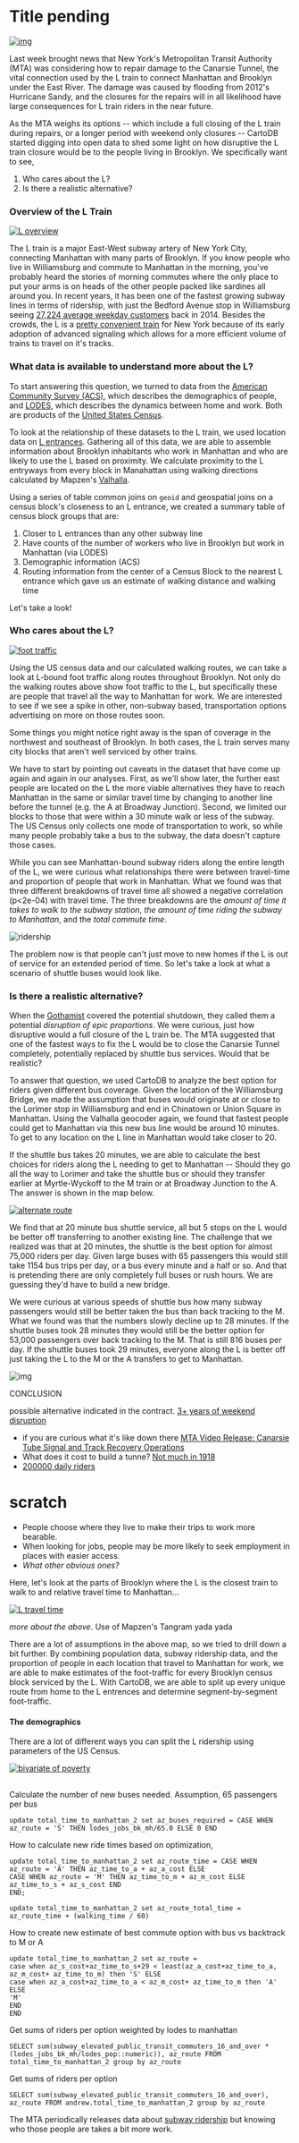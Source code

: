 # Title pending

[![img](imgs/brooklyn-network.png)](https://team.cartodb.com/u/mamataakella/viz/fdbcdcba-bd4f-11e5-b5f0-0e674067d321/embed_map)

Last week brought news that New York's Metropolitan Transit Authority (MTA) was considering how to repair damage to the Canarsie Tunnel, the vital connection used by the L train to connect Manhattan and Brooklyn under the East River. The damage was caused by flooding from 2012's Hurricane Sandy, and the closures for the repairs will in all likelihood have large consequences for L train riders in the near future.

As the MTA weighs its options -- which include a full closing of the L train during repairs, or a longer period with weekend only closures -- CartoDB started digging into open data to shed some light on how disruptive the L train closure would be to the people living in Brooklyn. We specifically want to see,

1. Who cares about the L?
2. Is there a realistic alternative?

### Overview of the L Train

[![L overview](imgs/draft-l-overview.png)](https://team.cartodb.com/u/mamataakella/viz/df39c134-bd38-11e5-927e-0ecfd53eb7d3/public_map)

The L train is a major East-West subway artery of New York City, connecting Manhattan with many parts of Brooklyn. If you know people who live in Williamsburg and commute to Manhattan in the morning, you've probably heard the stories of morning commutes where the only place to put your arms is on heads of the other people packed like sardines all around you. In recent years, it has been one of the fastest growing subway lines in terms of ridership, with just the Bedford Avenue stop in Williamsburg seeing [27,224 average weekday customers](http://www.mta.info/news-subway-new-york-city-transit/2015/04/20/subway-ridership-surges-26-one-year) back in 2014. Besides the crowds, the L is a [pretty convenient train](https://en.wikipedia.org/wiki/Automation_of_the_New_York_City_Subway#Canarsie_Line_CBTC) for New York because of its early adoption of advanced signaling which allows for a more efficient volume of trains to travel on it's tracks.

### What data is available to understand more about the L?

To start answering this question, we turned to data from the [American Community Survey (ACS)](https://www.census.gov/programs-surveys/acs/), which describes the demographics of people, and [LODES](http://lehd.ces.census.gov/data/), which describes the dynamics between home and work. Both are products of the [United States Census](http://www.census.gov/).

To look at the relationship of these datasets to the L train, we used location data on [L entrances](https://nycopendata.socrata.com/Transportation/Subway-Entrances/drex-xx56). Gathering all of this data, we are able to assemble information about Brooklyn inhabitants who work in Manhattan and who are likely to use the L based on proximity. We calculate proximity to the L entryways from every block in Manahattan using walking directions calculated by Mapzen's [Valhalla](https://mapzen.com/projects/valhalla/).

Using a series of table common joins on `geoid` and geospatial joins on a census block's closeness to an L entrance, we created a summary table of census block groups that are:

1. Closer to L entrances than any other subway line
2. Have counts of the number of workers who live in Brooklyn but work in Manhattan (via LODES)
3. Demographic information (ACS)
4. Routing information from the center of a Census Block to the nearest L entrance which gave us an estimate of walking distance and walking time

Let's take a look!

### Who cares about the L?

[![foot traffic](imgs/draft-foot-traffic.png)](https://team.cartodb.com/u/mamataakella/viz/69d84614-be1d-11e5-8e44-0e674067d321/embed_map)

Using the US census data and our calculated walking routes, we can take a look at L-bound foot traffic along routes throughout Brooklyn. Not only do the walking routes above show foot traffic to the L, but specifically these are people that travel all the way to Manhattan for work. We are interested to see if we see a spike in other, non-subway based, transportation options advertising on more on those routes soon.

Some things you might notice right away is the span of coverage in the northwest and southeast of Brooklyn. In both cases, the L train serves many city blocks that aren't well serviced by other trains.

We have to start by pointing out caveats in the dataset that have come up again and again in our analyses. First, as we'll show later, the further east people are located on the L the more viable alternatives they have to reach Manhattan in the same or similar travel time by changing to another line before the tunnel (e.g. the A at Broadway Junction). Second, we limited our blocks to those that were within a 30 minute walk or less of the subway. The US Census only collects one mode of transportation to work, so while many people probably take a bus to the subway, the data doesn't capture those cases.

While you can see Manhattan-bound subway riders along the entire length of the L, we were curious what relationships there were between travel-time and proportion of people that work in Manhattan. What we found was that three different breakdowns of travel time all showed a negative correlation (p<2e-04) with travel time. The three breakdowns are the _amount of time it takes to walk to the subway station_, _the amount of time riding the subway to Manhattan_, and the _total commute time_.

![ridership](imgs/ride-durations.png)

The problem now is that people can't just move to new homes if the L is out of service for an extended period of time. So let's take a look at what a scenario of shuttle buses would look like.

### Is there a realistic alternative?

When the [Gothamist](http://gothamist.com/2016/01/13/l_train_tunnel_closure_years.php) covered the potential shutdown, they called them a potential _disruption of epic proportions_. We were curious, just how disruptive would a full closure of the L train be. The MTA suggested that one of the fastest ways to fix the L would be to close the Canarsie Tunnel completely, potentially replaced by shuttle bus services. Would that be realistic?

To answer that question, we used CartoDB to analyze the best option for riders given different bus coverage. Given the location of the Williamsburg Bridge, we made the assumption that buses would originate at or close to the Lorimer stop in Williamsburg and end in Chinatown or Union Square in Manhattan. Using the Valhalla geocoder again, we found that fastest people could get to Manhattan via this new bus line would be around 10 minutes. To get to any location on the L line in Manhattan would take closer to 20.

If the shuttle bus takes 20 minutes, we are able to calculate the best choices for riders along the L needing to get to Manhattan -- Should they go all the way to Lorimer and take the shuttle bus or should they transfer earlier at Myrtle-Wyckoff to the M train or at Broadway Junction to the A. The answer is shown in the map below.

[![alternate route](imgs/draft-bus-shuttle-option.png)](https://team.cartodb.com/u/mamataakella/viz/5259fece-be2c-11e5-9d6a-0e98b61680bf/embed_map)

We find that at 20 minute bus shuttle service, all but 5 stops on the L would be better off transferring to another existing line. The challenge that we realized was that at 20 minutes, the shuttle is the best option for almost 75,000 riders per day. Given large buses with 65 passengers this would still take 1154 bus trips per day, or a bus every minute and a half or so. And that is pretending there are only completely full buses or rush hours. We are guessing they'd have to build a new bridge.

We were curious at various speeds of shuttle bus how many subway passengers would still be better taken the bus than back tracking to the M. What we found was that the numbers slowly decline up to 28 minutes. If the shuttle buses took 28 minutes they would still be the better option for 53,000 passengers over back tracking to the M. That is still 816 buses per day. If the shuttle buses took 29 minutes, everyone along the L is better off just taking the L to the M or the A transfers to get to Manhattan.

![img](/imgs/draft-passengers-m-v-bus.png)



CONCLUSION

possible alternative indicated in the contract. [3+ years of weekend disruption](http://www.subchat.com/read.asp?Id=1331886)



* if you are curious what it's like down there [MTA Video Release: Canarsie Tube Signal and Track Recovery Operations](https://www.youtube.com/watch?v=DpfikZ-5mOw&list=PLZHkn788ZQJO45542MXbvZ53j1mf_xARx&index=19)
* What does it cost to build a tunne? [Not much in 1918](http://query.nytimes.com/gst/abstract.html?res=9C0DE6DC103FE233A25757C1A9679C946796D6CF)
* [200000 daily riders](http://web.mta.info/sandy/river_crossings.htm)


# scratch




* People choose where they live to make their trips to work more bearable.
* When looking for jobs, people may be more likely to seek employment in places with easier access.
* _What other obvious ones?_

Here, let's look at the parts of Brooklyn where the L is the closest train to walk to and relative travel time to Manhattan...

[![L travel time](imgs/draft-travel-time.png)](https://team.cartodb.com/u/andrew/viz/77b936de-bd60-11e5-81b8-0ecfd53eb7d3/public_map?redirected=true)

_more about the above_. Use of Mapzen's Tangram yada yada

There are a lot of assumptions in the above map, so we tried to drill down a bit further. By combining population data, subway ridership data, and the proportion of people in each location that travel to Manhattan for work, we are able to make estimates of the foot-traffic for every Brooklyn census block serviced by the L. With CartoDB, we are able to split up every unique route from home to the L entrences and determine segment-by-segment foot-traffic.


#### The demographics

There are a lot of different ways you can split the L ridership using parameters of the US Census.

[![bivariate of poverty](imgs/draft-poverty-ridership.png)](https://team.cartodb.com/u/stuartlynn/viz/faa6fe76-bd67-11e5-98e2-0ecd1babdde5/public_map)





##

Calculate the number of new buses needed. Assumption, 65 passengers per bus
```
update total_time_to_manhattan_2 set az_buses_required = CASE WHEN az_route = 'S' THEN lodes_jobs_bk_mh/65.0 ELSE 0 END
```

How to calculate new ride times based on optimization,

```
update total_time_to_manhattan_2 set az_route_time = CASE WHEN az_route = 'A' THEN az_time_to_a + az_a_cost ELSE
CASE WHEN az_route = 'M' THEN az_time_to_m + az_m_cost ELSE
az_time_to_s + az_s_cost END
END;

update total_time_to_manhattan_2 set az_route_total_time = az_route_time + (walking_time / 60)

```


How to create new estimate of best commute option with bus vs backtrack to M or A

```
update total_time_to_manhattan_2 set az_route =
case when az_s_cost+az_time_to_s+29 < least(az_a_cost+az_time_to_a, az_m_cost+ az_time_to_m) then 'S' ELSE
case when az_a_cost+az_time_to_a < az_m_cost+ az_time_to_m then 'A' ELSE
'M'
END
END
```

Get sums of riders per option weighted by lodes to manhattan

```
SELECT sum(subway_elevated_public_transit_commuters_16_and_over * (lodes_jobs_bk_mh/lodes_pop::numeric)), az_route FROM total_time_to_manhattan_2 group by az_route

```

Get sums of riders per option

```
SELECT sum(subway_elevated_public_transit_commuters_16_and_over), az_route FROM andrew.total_time_to_manhattan_2 group by az_route
```

The MTA periodically releases data about [subway ridership](http://web.mta.info/nyct/facts/ridership/) but knowing who those people are takes a bit more work.
